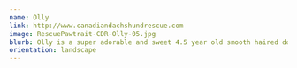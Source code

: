```yaml
---
name: Olly
link: http://www.canadiandachshundrescue.com
image: RescuePawtrait-CDR-Olly-05.jpg
blurb: Olly is a super adorable and sweet 4.5 year old smooth haired doxie who was previously crated for 12+ hours a day so he's looking for a home with space to run and play!
orientation: landscape
---
```

